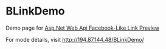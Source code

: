 # BLinkDemo
Demo page for <a href='https://github.com/gagarinbefree/BLink'>Asp.Net Web Api Facebook-Like Link Preview</a>

For mode details, visit  <a href='http://194.87.144.48/blinkdemo/' target='_blank'>http://194.87.144.48/BLinkDemo/</a> 
